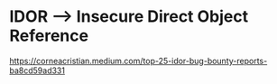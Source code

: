 <h1 elign="center">IDOR --> Insecure Direct Object Reference</h1>

https://corneacristian.medium.com/top-25-idor-bug-bounty-reports-ba8cd59ad331
